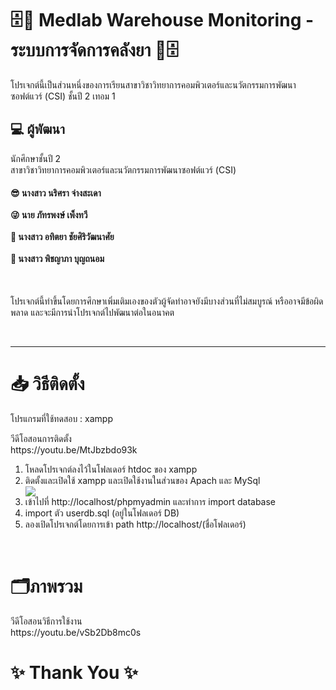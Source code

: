 <h1>🗄️💊 Medlab Warehouse Monitoring - ระบบการจัดการคลังยา 💊🗄️</h1>
<p>โปรเจกต์นี้เป็นส่วนหนึ่งของการเรียนสาขาวิชาวิทยาการคอมพิวเตอร์และนวัตกรรมการพัฒนาซอฟต์แวร์ (CSI) ชั้นปี 2 เทอม 1</p>
<h2>💻 ผู้พัฒนา<br></h2>

<p>นักศึกษาชั้นปี 2 <br>สาขาวิชาวิทยาการคอมพิวเตอร์และนวัตกรรมการพัฒนาซอฟต์แวร์ (CSI)</p>
<h4>
😎 นางสาว นริศรา จ่างสะเดา <br><br>
😜 นาย ภัทรพงษ์ เพ็งทวี <br><br>
🤩 นางสาว อทิตยา ชัยศิริวัฒนาศัย <br><br>
🥺 นางสาว พิชญาภา บุญถนอม <br>
</h4>
<br>
<p>โปรเจกต์นี้ทำขึ้นโดยการศึกษาเพิ่มเติมเองของตัวผู้จัดทำอาจยังมีบางส่วนที่ไม่สมบูรณ์ หรืออาจมีข้อผิดพลาด และจะมีการนำโปรเจกต์ไปพัฒนาต่อในอนาคต</p>
<br>
<hr>

<h1>📥 วิธีติดตั้ง</h1>
<p>โปรแกรมที่ใช้ทดสอบ : xampp <br>
<p>วีดีโอสอนการติดตั้ง <br>
<a>https://youtu.be/MtJbzbdo93k</a>
</p>
<ol>
<li>โหลดโปรเจกต์ลงไว้ในโฟลเดอร์ htdoc ของ xampp</li>
<li>ติดตั้งและเปิดใช้ xampp และเปิดใช้งานในส่วนของ Apach และ MySql</li>
<img src="https://upload.wikimedia.org/wikipedia/commons/thumb/d/de/XAMPP_Windows_10.PNG/220px-XAMPP_Windows_10.PNG">
<li>เข้าไปที่ <a>http://localhost/phpmyadmin</a> และทำการ import database</li>
<li>import ตัว userdb.sql (อยู่ในโฟลเดอร์ DB)</li>
<li>ลองเปิดโปรเจกต์โดยการเข้า path http://localhost/(ชื่อโฟลเดอร์) </li>
</ol></p>
<br>


<h1>
🗂️ภาพรวม

</h1>
<p>วีดีโอสอนวิธีการใช้งาน <br>
<a>https://youtu.be/vSb2Db8mc0s</a>
<!-- <h3>🏠 หน้าเริ่มเกม</h3>
<img src="./img/Screenshot (2).png" alt="Home">
<br>
<br>
<img src="./img/Screenshot (1).png" alt="HomeContinue">
<br>
<br>
<hr>
<h3>🚥 เลือกระดับความยาก</h3>
<img src="./img/Screenshot (3).png" alt="SelectMode">
<br>
<br>
<hr>
<h3>🕹️ หน้าเล่นเกม</h3>
<img src="./img/Screenshot (4).png" alt="Game">
<br>
<br>
<hr>
<h3>🏆 ผลการเล่น : ชนะ</h3>
<img src="./img/Screenshot (6).png" alt="Win">
<br>
<br>
<hr>
<h3>😭 ผลการเล่น : แพ้</h3>
<img src="./img/Screenshot (7).png" alt="Loss">
<br>
<br>
<hr>
<h3>📄 หน้าวิธีเล่น</h3>
<img src="./img/Screenshot (5).png" alt="How to play">
<br>
<br>
<hr> -->

<h1>✨ Thank You ✨</h1>